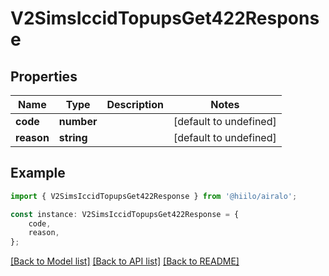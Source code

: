 # V2SimsIccidTopupsGet422Response


## Properties

Name | Type | Description | Notes
------------ | ------------- | ------------- | -------------
**code** | **number** |  | [default to undefined]
**reason** | **string** |  | [default to undefined]

## Example

```typescript
import { V2SimsIccidTopupsGet422Response } from '@hiilo/airalo';

const instance: V2SimsIccidTopupsGet422Response = {
    code,
    reason,
};
```

[[Back to Model list]](../README.md#documentation-for-models) [[Back to API list]](../README.md#documentation-for-api-endpoints) [[Back to README]](../README.md)

